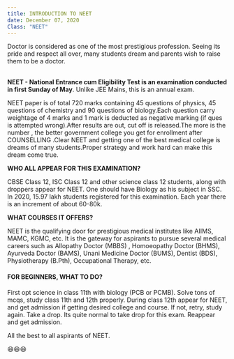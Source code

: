 ```yaml
---
title: INTRODUCTION TO NEET
date: December 07, 2020
Class: "NEET"
---
```


Doctor is considered as one of the most prestigious profession. Seeing its pride and respect all over, many students dream and parents wish to raise them to be a doctor.

\
**NEET - National Entrance cum Eligibility Test is an examination conducted in first Sunday of May**. Unlike JEE Mains, this is an annual exam.

NEET paper is of total 720 marks containing 45 questions of physics, 45 questions of chemistry and 90 questions of biology.Each question carry weightage of 4 marks and 1 mark is deducted as negative marking (if ques is attempted wrong).After results are out, cut off is released.The more is the number , the better government college you get for enrollment after COUNSELLING .Clear NEET and getting one of the best medical college is dreams of many students.Proper strategy and work hard can make this dream come true.

**WHO ALL APPEAR FOR THIS EXAMINATION?**

CBSE Class 12, ISC Class 12 and other science class 12 students, along with droppers appear for NEET. One should have Biology as his subject in SSC. In 2020, 15.97 lakh students registered for this examination. Each year there is an increment of about 60-80k.

**WHAT COURSES IT OFFERS?**

NEET is the qualifying door for prestigious medical institutes like AIIMS, MAMC, KGMC, etc. It is the gateway for aspirants to pursue several medical careers such as Allopathy Doctor (MBBS) , Homoeopathy Doctor (BHMS), Ayurveda Doctor (BAMS), Unani Medicine Doctor (BUMS), Dentist (BDS), Physiotherapy (B.Pth), Occupational Therapy, etc.

#### **FOR BEGINNERS, WHAT TO DO?**

First opt science in class 11th with biology (PCB or PCMB). Solve tons of mcqs, study class 11th and 12th properly. During class 12th appear for NEET, and get admission if getting desired college and course. If not, retry, study again. Take a drop. Its quite normal to take drop for this exam. Reappear and get admission.

All the best to all aspirants of NEET.

😄😄😄

